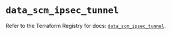# `data_scm_ipsec_tunnel`

Refer to the Terraform Registry for docs: [`data_scm_ipsec_tunnel`](https://registry.terraform.io/providers/paloaltonetworks/scm/1.0.2/docs/data-sources/ipsec_tunnel).
